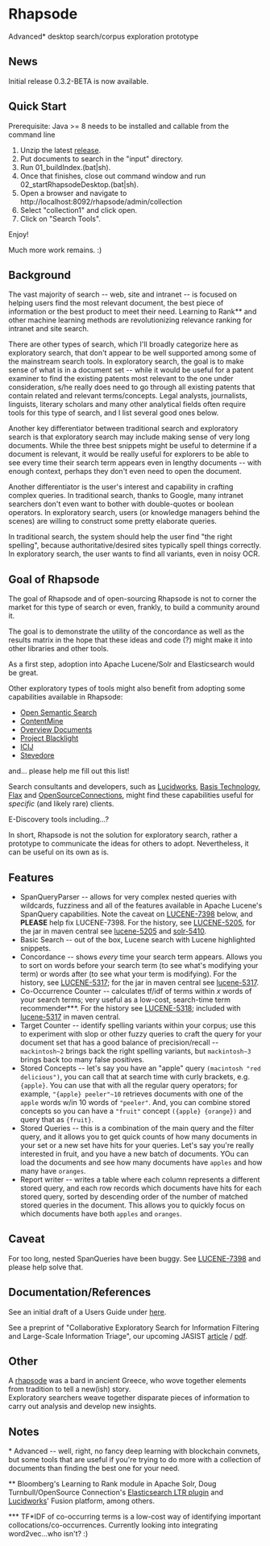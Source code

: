 Rhapsode
========
Advanced* desktop search/corpus exploration prototype

News
----
Initial release 0.3.2-BETA is now available.

Quick Start
-----------
Prerequisite:
Java >= 8 needs to be installed and callable from the command line


1) Unzip the latest [release](https://github.com/mitre/rhapsode/releases).
2) Put documents to search in the "input" directory.
2) Run 01_buildIndex.(bat|sh).
3) Once that finishes, close out command window and run 02_startRhapsodeDesktop.(bat|sh).
4) Open a browser and navigate to http://localhost:8092/rhapsode/admin/collection
5) Select "collection1" and click open.
6) Click on "Search Tools".

Enjoy!

Much more work remains. :)

Background
----------
The vast majority of search -- web, site and intranet -- is focused on helping users find the most 
relevant document, the best piece of information or the best product to meet their need.  Learning
to Rank** and other machine learning methods are revolutionizing relevance ranking for 
intranet and site search.

There are other types of search, which I'll broadly categorize here as exploratory search, 
that don't appear to be well supported among some of the mainstream search tools.
In exploratory search, the goal is to make sense of what is in a document set -- while it would 
be useful for a patent examiner to find the existing patents most relevant to the one 
under consideration, s/he really does need to go through all existing patents that 
contain related and relevant terms/concepts. Legal analysts, journalists, linguists, 
literary scholars and many other analytical fields often require tools for this 
type of search, and I list several good ones below.

Another key differentiator between traditional search and exploratory search
is that exploratory search may include making sense of very long
documents.  While the three best snippets might be useful to determine if a document
is relevant, it would be really useful for explorers to be able to see every time
their search term appears even in lengthy documents -- with enough context, perhaps
they don't even need to open the document.

Another differentiator is the user's interest and capability in crafting complex
queries. In traditional search, thanks to Google, many intranet searchers don't
even want to bother with double-quotes or boolean operators.  In exploratory search,
users (or knowledge managers behind the scenes) are willing to construct some 
pretty elaborate queries.

In traditional search, the system should help the user find "the right spelling", 
because authoritative/desired sites typically spell things correctly.
In exploratory search, the user wants to find all variants, even in noisy OCR.

Goal of Rhapsode
----------------
The goal of Rhapsode and of open-sourcing Rhapsode is not to corner the market for
this type of search or even, frankly, to build a community around it.  

The goal is to demonstrate the utility of the concordance as well as the 
results matrix in the hope that these ideas
and code (?) might make it into other libraries and other tools.

As a first step, adoption into Apache Lucene/Solr and Elasticsearch would be great.

Other exploratory types of tools might also benefit from adopting some capabilities
available in Rhapsode:

* [Open Semantic Search](https://www.opensemanticsearch.org/)
* [ContentMine](http://contentmine.org/)
* [Overview Documents](https://www.overviewdocs.com/)
* [Project Blacklight](http://projectblacklight.org/)
* [ICIJ](https://github.com/ICIJ)
* [Stevedore](https://github.com/newsdev/stevedore)

and... please help me fill out this list!

Search consultants and developers, such as [Lucidworks](https://lucidworks.com/), 
[Basis Technology](https://www.basistech.com/), [Flax](http://www.flax.co.uk/) and 
[OpenSourceConnections](http://opensourceconnections.com/), might find these capabilities
 useful for _specific_ (and likely rare) clients.

E-Discovery tools including...?

In short, Rhapsode is not the solution for exploratory search, rather a prototype
to communicate the ideas for others to adopt.  Nevertheless, it can be useful on its own
as is.

Features
--------
* SpanQueryParser -- allows for very complex nested queries with wildcards, fuzziness and all
of the features available in Apache Lucene's SpanQuery capabilities.  Note the caveat on 
[LUCENE-7398](https://issues.apache.org/jira/browse/LUCENE-7398) below, and 
**PLEASE** help fix LUCENE-7398.  For the history, see [LUCENE-5205](https://issues.apache.org/jira/browse/LUCENE-5205),
for the jar in maven central see 
[lucene-5205](https://mvnrepository.com/artifact/org.tallison.lucene/lucene-5205) and
[solr-5410](https://mvnrepository.com/artifact/org.tallison.solr/solr-5410).
* Basic Search -- out of the box, Lucene search with Lucene highlighted snippets.
* Concordance -- shows _every_ time your search term appears.  Allows you to sort on words
before your search term (to see what's modifying your term) or words after (to see what your term is modifying).
For the history, see [LUCENE-5317](https://issues.apache.org/jira/browse/LUCENE-5317);
for the jar in maven central see 
[lucene-5317](https://mvnrepository.com/artifact/org.tallison.lucene/lucene-5317).
* Co-Occurrence Counter -- calculates tf/idf of terms within _x_ words of your search terms; very useful
as a low-cost, search-time term recommender***.  For the history see 
[LUCENE-5318](https://issues.apache.org/jira/browse/LUCENE-5318); included with
[lucene-5317](https://mvnrepository.com/artifact/org.tallison.lucene/lucene-5317) in maven central.
* Target Counter -- identify spelling variants within your corpus; use this
to experiment with slop or other fuzzy queries to craft the query for your
document set that has a good balance of precision/recall -- `mackintosh~2`
brings back the right spelling variants, but `mackintosh~3` brings back too
many false positives.
* Stored Concepts -- let's say you have an "apple" query `(macintosh "red delicious")`,
you can call that at search time with curly brackets, e.g. `{apple}`. You can use that 
with all the regular query operators; for example, `"{apple} peeler"~10` retrieves
documents with one of the `apple` words 
w/in 10 words of `"peeler"`. And, you can combine stored concepts so you can 
have a `"fruit"` concept `({apple} {orange})` and query  that as `{fruit}`.
* Stored Queries -- this is a combination of the main query and the filter query,
and it allows you to get quick counts of how many documents in your set or a new
set have hits for your queries.  Let's say you're really interested in fruit, and 
you have a new batch of documents. YOu can load the documents and see how many documents
have `apples` and how many have `oranges`.
* Report writer -- writes a table where each column represents a different stored
query, and each row records which documents have hits for each stored query, 
sorted by descending order of the number of matched stored queries in the document.
  This allows you to quickly focus on which documents have both `apples` and `oranges`.

Caveat
------
For too long, nested SpanQueries have been buggy.  See [LUCENE-7398](https://issues.apache.org/jira/browse/LUCENE-7398)
and please help solve that.

Documentation/References
------------------------
See an initial draft of a Users Guide under [here](https://github.com/mitre/rhapsode/tree/master/documentation).

See a preprint of "Collaborative Exploratory Search for Information Filtering and Large-Scale Information Triage", our upcoming JASIST
[article](https://www.mitre.org/publications/technical-papers/collaborative-exploratory-search-for-information-filtering-and-large)
/ [pdf](https://www.mitre.org/sites/default/files/publications/pr-16-1413-collaborative-exploratory-search-nformation-filtering-preprint.pdf).


Other
-----
A [rhapsode](https://en.wikipedia.org/wiki/Rhapsode) was a bard in ancient Greece, 
who wove together elements from tradition to tell a new(ish) story.  
Exploratory searchers weave together disparate pieces of information to carry out 
analysis and develop new insights.

Notes
-----
\* Advanced -- well, right, no fancy deep learning with blockchain 
convnets, but some tools that are useful if you're trying to do more with a collection 
of documents than finding the best one for your need.

\** Bloomberg's Learning to Rank module in Apache Solr, Doug Turnbull/OpenSource Connection's
 [Elasticsearch LTR plugin](https://github.com/o19s/elasticsearch-learning-to-rank) and 
[Lucidworks](https://lucidworks.com)' Fusion platform, among others.

\*** TF*IDF of co-occurring terms is a low-cost way of identifying important 
collocations/co-occurrences. Currently looking into integrating word2vec...who isn't? :)